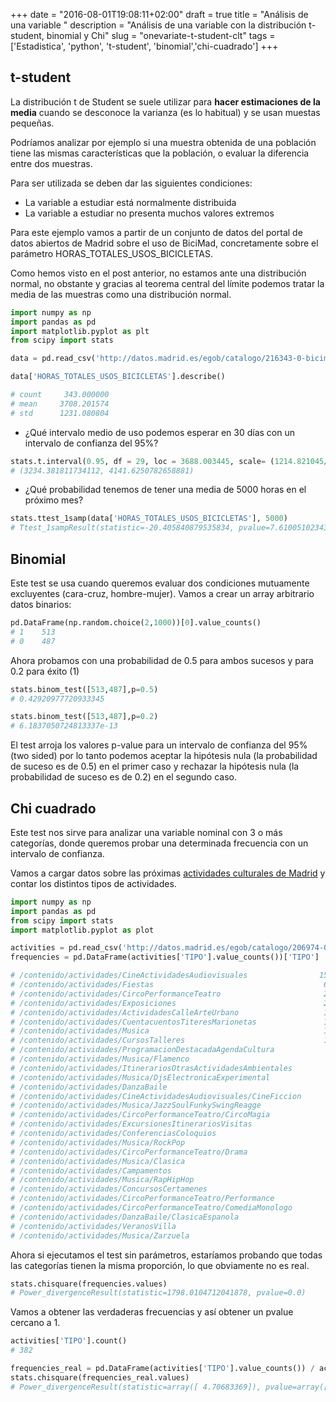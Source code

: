 +++
date = "2016-08-01T19:08:11+02:00"
draft = true
title = "Análisis de una variable <Python>"
description = "Análisis de una variable con la distribución t-student, binomial y Chi"
slug = "onevariate-t-student-clt"
tags = ['Estadistica', 'python', 't-student', 'binomial','chi-cuadrado']
+++


## t-student

La distribución t de Student se suele utilizar para **hacer estimaciones de la media** cuando se desconoce la varianza (es lo habitual) y se usan muestas pequeñas.

Podríamos analizar por ejemplo si una muestra obtenida de una población tiene las mismas características que la población, o evaluar la diferencia entre dos muestras.

Para ser utilizada se deben dar las siguientes condiciones:

* La variable a estudiar está normalmente distribuida
* La variable a estudiar no presenta muchos valores extremos

Para este ejemplo vamos a partir de un conjunto de datos del portal de datos abiertos de Madrid sobre el uso de BiciMad, concretamente sobre el parámetro HORAS_TOTALES_USOS_BICICLETAS.

Como hemos visto en el post anterior, no estamos ante una distribución normal, no obstante y gracias al teorema central del límite podemos tratar la media de las muestras como una distribución normal.

```python
import numpy as np
import pandas as pd
import matplotlib.pyplot as plt
from scipy import stats

data = pd.read_csv('http://datos.madrid.es/egob/catalogo/216343-0-bicimad-disponibilidad.csv', sep=';', thousands='.', decimal=',').dropna()

data['HORAS_TOTALES_USOS_BICICLETAS'].describe()

# count     343.000000
# mean     3708.201574
# std      1231.080804
```

* ¿Qué intervalo medio de uso podemos esperar en 30 días con un intervalo de confianza del 95%?
```python
stats.t.interval(0.95, df = 29, loc = 3688.003445, scale= (1214.821045/np.sqrt(30)))     
# (3234.381811734112, 4141.6250782658881)
```

* ¿Qué probabilidad tenemos de tener una media de 5000 horas en el próximo mes?
```python
stats.ttest_1samp(data['HORAS_TOTALES_USOS_BICICLETAS'], 5000)
# Ttest_1sampResult(statistic=-20.405840879535834, pvalue=7.6100510234310873e-62)
```

## Binomial

Este test se usa cuando queremos evaluar dos condiciones mutuamente excluyentes (cara-cruz, hombre-mujer). Vamos a crear un array arbitrario datos binarios:

```python
pd.DataFrame(np.random.choice(2,1000))[0].value_counts()
# 1    513
# 0    487
```

Ahora probamos con una probabilidad de 0.5 para ambos sucesos y para 0.2 para éxito (1)

```python
stats.binom_test([513,487],p=0.5)
# 0.42920977720933345

stats.binom_test([513,487],p=0.2)
# 6.1837050724813337e-13
```

El test arroja los valores p-value para un intervalo de confianza del 95% (two sided) por lo tanto podemos aceptar la hipótesis nula (la probabilidad de suceso es de 0.5) en el primer caso y rechazar la hipótesis nula (la probabilidad de suceso es de 0.2) en el segundo caso.

## Chi cuadrado

Este test nos sirve para analizar una variable nominal con 3 o más categorías, donde queremos probar una determinada frecuencia con un intervalo de confianza.

Vamos a cargar datos sobre las próximas [actividades culturales de Madrid](http://datos.madrid.es/egob/catalogo/206974-0-agenda-eventos-culturales-100.csv) y contar los distintos tipos de actividades.

```python
import numpy as np
import pandas as pd
from scipy import stats
import matplotlib.pyplot as plot

activities = pd.read_csv('http://datos.madrid.es/egob/catalogo/206974-0-agenda-eventos-culturales-100.csv', sep=';')
frequencies = pd.DataFrame(activities['TIPO'].value_counts())['TIPO']

# /contenido/actividades/CineActividadesAudiovisuales                150
# /contenido/actividades/Fiestas                                      64
# /contenido/actividades/CircoPerformanceTeatro                       24
# /contenido/actividades/Exposiciones                                 21
# /contenido/actividades/ActividadesCalleArteUrbano                   17
# /contenido/actividades/CuentacuentosTiteresMarionetas               15
# /contenido/actividades/Musica                                       13
# /contenido/actividades/CursosTalleres                               11
# /contenido/actividades/ProgramacionDestacadaAgendaCultura            8
# /contenido/actividades/Musica/Flamenco                               6
# /contenido/actividades/ItinerariosOtrasActividadesAmbientales        6
# /contenido/actividades/Musica/DjsElectronicaExperimental             5
# /contenido/actividades/DanzaBaile                                    5
# /contenido/actividades/CineActividadesAudiovisuales/CineFiccion      5
# /contenido/actividades/Musica/JazzSoulFunkySwingReagge               5
# /contenido/actividades/CircoPerformanceTeatro/CircoMagia             4
# /contenido/actividades/ExcursionesItinerariosVisitas                 3
# /contenido/actividades/ConferenciasColoquios                         3
# /contenido/actividades/Musica/RockPop                                2
# /contenido/actividades/CircoPerformanceTeatro/Drama                  2
# /contenido/actividades/Musica/Clasica                                2
# /contenido/actividades/Campamentos                                   2
# /contenido/actividades/Musica/RapHipHop                              2
# /contenido/actividades/ConcursosCertamenes                           2
# /contenido/actividades/CircoPerformanceTeatro/Performance            1
# /contenido/actividades/CircoPerformanceTeatro/ComediaMonologo        1
# /contenido/actividades/DanzaBaile/ClasicaEspanola                    1
# /contenido/actividades/VeranosVilla                                  1
# /contenido/actividades/Musica/Zarzuela                               1
```

Ahora si ejecutamos el test sin parámetros, estaríamos probando que todas las categorías tienen la misma proporción, lo que obviamente no es real.

```python
stats.chisquare(frequencies.values)
# Power_divergenceResult(statistic=1798.0104712041878, pvalue=0.0)
```

Vamos a obtener las verdaderas frecuencias y así obtener un pvalue cercano a 1.

```python
activities['TIPO'].count()
# 382

frequencies_real = pd.DataFrame(activities['TIPO'].value_counts()) / activities['TIPO'].count()
stats.chisquare(frequencies_real.values)
# Power_divergenceResult(statistic=array([ 4.70683369]), pvalue=array([ 0.99999979]))
```
